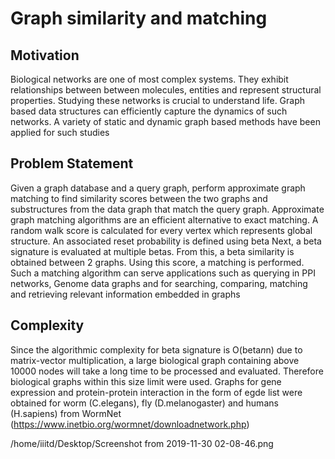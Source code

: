 # Graph similarity and matching

## Motivation
Biological networks are one of most complex systems. They exhibit relationships between between molecules, entities and represent structural properties. Studying these networks is crucial to understand life. Graph based data structures can efficiently capture the dynamics of such networks. A variety of static and dynamic graph based methods have been applied for such studies

## Problem Statement
Given a graph database and a query graph, perform approximate graph matching to find similarity scores between the two graphs and substructures from the data graph that match the query graph. Approximate graph matching algorithms are an efficient alternative to exact matching. A random walk score is calculated for every vertex which represents global structure. An associated reset probability is defined using beta Next, a beta signature is evaluated at multiple betas. From this, a beta similarity is obtained between 2 graphs. Using this score, a matching is performed. Such a matching algorithm can serve applications such as querying in PPI networks, Genome data graphs and for searching, comparing, matching and retrieving relevant information embedded in graphs

## Complexity
Since the algorithmic complexity for beta signature is O(beta*n*n) due to matrix-vector multiplication, a large biological graph containing above 10000 nodes will take a long time to be processed and evaluated. Therefore biological graphs within this size limit were used. Graphs for gene expression and protein-protein interaction in the form of egde list were obtained for worm (C.elegans), fly (D.melanogaster) and humans (H.sapiens) from WormNet (https://www.inetbio.org/wormnet/downloadnetwork.php)

/home/iiitd/Desktop/Screenshot from 2019-11-30 02-08-46.png
